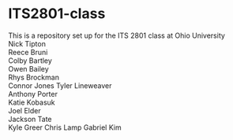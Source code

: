# ITS2801-class
This is a repository set up for the ITS 2801 class at Ohio University  
Nick Tipton  
Reece Bruni    
Colby Bartley  
Owen Bailey  
Rhys Brockman  
Connor Jones 
Tyler Lineweaver  
Anthony Porter  
Katie Kobasuk  
Joel Elder  
Jackson Tate  
Kyle Greer
Chris Lamp
Gabriel Kim
